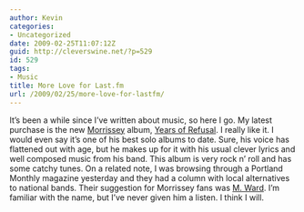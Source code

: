 ```yaml
---
author: Kevin
categories:
- Uncategorized
date: 2009-02-25T11:07:12Z
guid: http://cleverswine.net/?p=529
id: 529
tags:
- Music
title: More Love for Last.fm
url: /2009/02/25/more-love-for-lastfm/
---
```


It&#8217;s been a while since I&#8217;ve written about music, so here I go. My latest purchase is the new [Morrissey](http://www.last.fm/music/Morrissey) album, [Years of Refusal](http://www.itsmorrisseysworld.com/). I really like it. I would even say it&#8217;s one of his best solo albums to date. Sure, his voice has flattened out with age, but he makes up for it with his usual clever lyrics and well composed music from his band. This album is very rock n&#8217; roll and has some catchy tunes. On a related note, I was browsing through a Portland Monthly magazine yesterday and they had a column with local alternatives to national bands. Their suggestion for Morrissey fans was [M. Ward](http://www.last.fm/music/M.+Ward). I&#8217;m familiar with the name, but I&#8217;ve never given him a listen. I think I will.